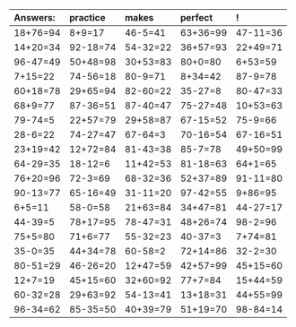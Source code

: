 | Answers: | practice | makes | perfect | ! |
| :--- | :--- | :--- | :--- | :--- |
| 18+76=94 | 8+9=17 | 46-5=41 | 63+36=99 | 47-11=36 | 
| 14+20=34 | 92-18=74 | 54-32=22 | 36+57=93 | 22+49=71 | 
| 96-47=49 | 50+48=98 | 30+53=83 | 80+0=80 | 6+53=59 | 
| 7+15=22 | 74-56=18 | 80-9=71 | 8+34=42 | 87-9=78 | 
| 60+18=78 | 29+65=94 | 82-60=22 | 35-27=8 | 80-47=33 | 
| 68+9=77 | 87-36=51 | 87-40=47 | 75-27=48 | 10+53=63 | 
| 79-74=5 | 22+57=79 | 29+58=87 | 67-15=52 | 75-9=66 | 
| 28-6=22 | 74-27=47 | 67-64=3 | 70-16=54 | 67-16=51 | 
| 23+19=42 | 12+72=84 | 81-43=38 | 85-7=78 | 49+50=99 | 
| 64-29=35 | 18-12=6 | 11+42=53 | 81-18=63 | 64+1=65 | 
| 76+20=96 | 72-3=69 | 68-32=36 | 52+37=89 | 91-11=80 | 
| 90-13=77 | 65-16=49 | 31-11=20 | 97-42=55 | 9+86=95 | 
| 6+5=11 | 58-0=58 | 21+63=84 | 34+47=81 | 44-27=17 | 
| 44-39=5 | 78+17=95 | 78-47=31 | 48+26=74 | 98-2=96 | 
| 75+5=80 | 71+6=77 | 55-32=23 | 40-37=3 | 7+74=81 | 
| 35-0=35 | 44+34=78 | 60-58=2 | 72+14=86 | 32-2=30 | 
| 80-51=29 | 46-26=20 | 12+47=59 | 42+57=99 | 45+15=60 | 
| 12+7=19 | 45+15=60 | 32+60=92 | 77+7=84 | 15+44=59 | 
| 60-32=28 | 29+63=92 | 54-13=41 | 13+18=31 | 44+55=99 | 
| 96-34=62 | 85-35=50 | 40+39=79 | 51+19=70 | 98-84=14 | 
